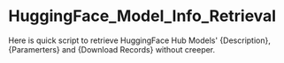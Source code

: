 # HuggingFace_Model_Info_Retrieval
Here is quick script to retrieve HuggingFace Hub Models' {Description}, {Paramerters} and {Download Records} without creeper.
